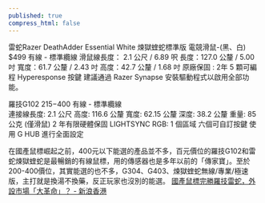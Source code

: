 ```yaml
---
published: true
compress_html: false
---
```


雷蛇Razer DeathAdder Essential White 煉獄蝰蛇標準版 電競滑鼠-(黑、白) $499
有線 - 標準纜線
  滑鼠線長度： 2.1 公尺 / 6.89 呎
長度：127.0 公釐 / 5.00 吋
寬度：61.7 公釐 / 2.43 吋
高度：42.7 公釐 / 1.68 吋
原廠保固 : 2年
5 顆可編程 Hyperesponse 按鍵
建議通過 Razer Synapse 安裝驅動程式以啟用全部功能。

羅技G102  $215-$400
有線 - 標準纜線  
  連接線長度: 2.1 公尺
高度: 116.6 公釐
寬度: 62.15 公釐
深度: 38.2 公釐
重量: 85 公克 (僅滑鼠)
2 年有限硬體保固
LIGHTSYNC RGB: 1 個區域
六個可自訂按鍵
使用 G HUB 進行全面設定

在國產鼠標崛起之前，400元以下能選的產品並不多，百元價位的羅技G102和雷蛇煉獄蝰蛇是最暢銷的有線鼠標，用的傳感器也是多年以前的「傳家寶」。至於200-400價位，其實能選的也不多，G304、G403、煉獄蝰蛇無線/專業/極速版，主打就是換湯不換藥，反正玩家也沒別的能選。
   [國產鼠標完勝羅技雷蛇，外設市場「大革命」？ - 新浪香港](https://portal.sina.com.hk/others/sina/2024/08/17/939244/%E5%9C%8B%E7%94%A2%E9%BC%A0%E6%A8%99%E5%AE%8C%E5%8B%9D%E7%BE%85%E6%8A%80%E9%9B%B7%E8%9B%87%EF%BC%8C%E5%A4%96%E8%A8%AD%E5%B8%82%E5%A0%B4%E3%80%8C%E5%A4%A7%E9%9D%A9%E5%91%BD%E3%80%8D%EF%BC%9F/)
